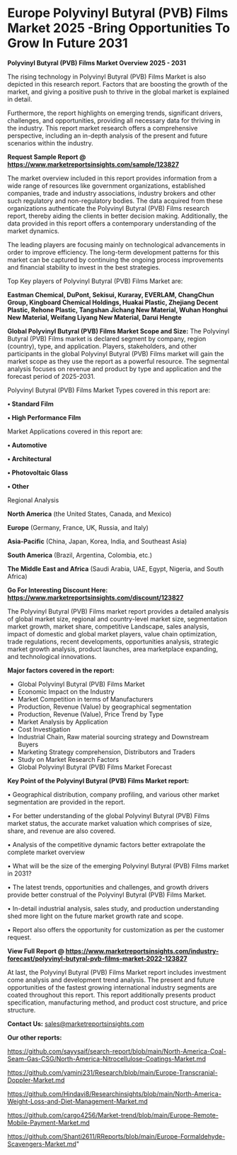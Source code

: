 # Europe Polyvinyl Butyral (PVB) Films Market 2025 -Bring Opportunities To Grow In Future 2031

<Strong> Polyvinyl Butyral (PVB) Films Market Overview 2025 - 2031</strong>

The rising technology in Polyvinyl Butyral (PVB) Films Market is also depicted in this research report. Factors that are boosting the growth of the market, and giving a positive push to thrive in the global market is explained in detail.

Furthermore, the report highlights on emerging trends, significant drivers, challenges, and opportunities, providing all necessary data for thriving in the industry. This report market research offers a comprehensive perspective, including an in-depth analysis of the present and future scenarios within the industry.

<strong>Request Sample Report @ <a href=https://www.marketreportsinsights.com/sample/123827>https://www.marketreportsinsights.com/sample/123827</a></strong>

The market overview included in this report provides information from a wide range of resources like government organizations, established companies, trade and industry associations, industry brokers and other such regulatory and non-regulatory bodies. The data acquired from these organizations authenticate the Polyvinyl Butyral (PVB) Films research report, thereby aiding the clients in better decision making. Additionally, the data provided in this report offers a contemporary understanding of the market dynamics.

The leading players are focusing mainly on technological advancements in order to improve efficiency. The long-term development patterns for this market can be captured by continuing the ongoing process improvements and financial stability to invest in the best strategies.

Top Key players of Polyvinyl Butyral (PVB) Films Market are:

<strong>Eastman Chemical, DuPont, Sekisui, Kuraray, EVERLAM, ChangChun Group, Kingboard Chemical Holdings, Huakai Plastic, Zhejiang Decent Plastic, Rehone Plastic, Tangshan Jichang New Material, Wuhan Honghui New Material, Weifang Liyang New Material, Darui Hengte</strong>

<strong><b>Global Polyvinyl Butyral (PVB) Films Market Scope and Size:</b></strong>
The Polyvinyl Butyral (PVB) Films market is declared segment by company, region (country), type, and application. Players, stakeholders, and other participants in the global Polyvinyl Butyral (PVB) Films market will gain the market scope as they use the report as a powerful resource. The segmental analysis focuses on revenue and product by type and application and the forecast period of 2025-2031.

Polyvinyl Butyral (PVB) Films Market Types covered in this report are:

<strong>• Standard Film

• High Performance Film</strong>

Market Applications covered in this report are:

<strong>• Automotive

• Architectural

• Photovoltaic Glass

• Other</strong> 

Regional Analysis

<strong>North America</strong> (the United States, Canada, and Mexico)

<strong>Europe</strong> (Germany, France, UK, Russia, and Italy)

<strong>Asia-Pacific</strong> (China, Japan, Korea, India, and Southeast Asia)

<strong>South America</strong> (Brazil, Argentina, Colombia, etc.)

<strong>The Middle East and Africa</strong> (Saudi Arabia, UAE, Egypt, Nigeria, and South Africa)

<strong>Go For Interesting Discount Here: <a href=https://www.marketreportsinsights.com/discount/123827>https://www.marketreportsinsights.com/discount/123827</a></strong>

The Polyvinyl Butyral (PVB) Films market report provides a detailed analysis of global market size, regional and country-level market size, segmentation market growth, market share, competitive Landscape, sales analysis, impact of domestic and global market players, value chain optimization, trade regulations, recent developments, opportunities analysis, strategic market growth analysis, product launches, area marketplace expanding, and technological innovations.

<strong><b>Major factors covered in the report:</b></strong>
<ul>
  <li>Global Polyvinyl Butyral (PVB) Films Market </li>
  <li>Economic Impact on the Industry</li>
  <li>Market Competition in terms of Manufacturers</li>
  <li>Production, Revenue (Value) by geographical segmentation</li>
  <li>Production, Revenue (Value), Price Trend by Type</li>
  <li>Market Analysis by Application</li>
  <li>Cost Investigation</li>
  <li>Industrial Chain, Raw material sourcing strategy and Downstream Buyers</li>
  <li>Marketing Strategy comprehension, Distributors and Traders</li>
  <li>Study on Market Research Factors</li>
  <li>Global Polyvinyl Butyral (PVB) Films Market Forecast</li>
</ul>

<strong><b>Key Point of the Polyvinyl Butyral (PVB) Films Market report:</b></strong>

• Geographical distribution, company profiling, and various other market segmentation are provided in the report.

• For better understanding of the global Polyvinyl Butyral (PVB) Films market status, the accurate market valuation which comprises of size, share, and revenue are also covered.

• Analysis of the competitive dynamic factors better extrapolate the complete market overview

• What will be the size of the emerging Polyvinyl Butyral (PVB) Films market in 2031?

• The latest trends, opportunities and challenges, and growth drivers provide better construal of the Polyvinyl Butyral (PVB) Films Market.

• In-detail industrial analysis, sales study, and production understanding shed more light on the future market growth rate and scope.

• Report also offers the opportunity for customization as per the customer request.

<strong><b>View Full Report @ <a href=https://www.marketreportsinsights.com/industry-forecast/polyvinyl-butyral-pvb-films-market-2022-123827>https://www.marketreportsinsights.com/industry-forecast/polyvinyl-butyral-pvb-films-market-2022-123827</a></b></strong>


At last, the Polyvinyl Butyral (PVB) Films Market report includes investment come analysis and development trend analysis. The present and future opportunities of the fastest growing international industry segments are coated throughout this report. This report additionally presents product specification, manufacturing method, and product cost structure, and price structure.

<strong>Contact Us:</strong>
sales@marketreportsinsights.com

<strong>Our other reports:</strong>

<a href=https://github.com/sayysaif/search-report/blob/main/North-America-Coal-Seam-Gas-CSG/North-America-Nitrocellulose-Coatings-Market.md>https://github.com/sayysaif/search-report/blob/main/North-America-Coal-Seam-Gas-CSG/North-America-Nitrocellulose-Coatings-Market.md</a>

<a href=https://github.com/yamini231/Research/blob/main/Europe-Transcranial-Doppler-Market.md>https://github.com/yamini231/Research/blob/main/Europe-Transcranial-Doppler-Market.md</a>

<a href=https://github.com/Hindavi8/Researchinsights/blob/main/North-America-Weight-Loss-and-Diet-Management-Market.md>https://github.com/Hindavi8/Researchinsights/blob/main/North-America-Weight-Loss-and-Diet-Management-Market.md</a>

<a href=https://github.com/cargo4256/Market-trend/blob/main/Europe-Remote-Mobile-Payment-Market.md>https://github.com/cargo4256/Market-trend/blob/main/Europe-Remote-Mobile-Payment-Market.md</a>

<a href=https://github.com/Shanti2611/RReports/blob/main/Europe-Formaldehyde-Scavengers-Market.md>https://github.com/Shanti2611/RReports/blob/main/Europe-Formaldehyde-Scavengers-Market.md</a>"
